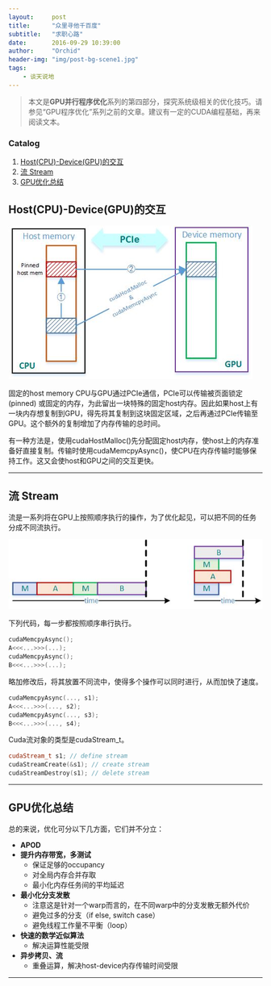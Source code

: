 ```yaml
---
layout:     post
title:      "众里寻他千百度"
subtitle:   "求职心路"
date:       2016-09-29 10:39:00
author:     "Orchid"
header-img: "img/post-bg-scene1.jpg"
tags:
    - 谈天说地
---
```


> 本文是**GPU并行程序优化**系列的第四部分，探究系统级相关的优化技巧。请参见“GPU程序优化”系列之前的文章。建议有一定的CUDA编程基础，再来阅读文本。

### Catalog

1. [Host(CPU)-Device(GPU)的交互](#host-cpu-device-gpu)
2. [流 Stream](#stream)
3. [GPU优化总结](#gpu)


## Host(CPU)-Device(GPU)的交互

![img](/img/in-post/gpu_pcie.jpg)

固定的host memory
CPU与GPU通过PCIe通信，PCIe可以传输被页面锁定 (pinned) 或固定的内存，为此留出一块特殊的固定host内存。因此如果host上有一块内存想复制到GPU，得先将其复制到这块固定区域，之后再通过PCIe传输至GPU。这个额外的复制增加了内存传输的总时间。

有一种方法是，使用cudaHostMalloc()先分配固定host内存，使host上的内存准备好直接复制。传输时使用cudaMemcpyAsync()，使CPU在内存传输时能够保持工作。这又会使host和GPU之间的交互更快。

---

## 流 Stream

流是一系列将在GPU上按照顺序执行的操作，为了优化起见，可以把不同的任务分成不同流执行。

![img](/img/in-post/stream.jpg)

下列代码，每一步都按照顺序串行执行。

```cpp
cudaMemcpyAsync();
A<<<...>>>(...);
cudaMemcpyAsync();
B<<<...>>>(...);
```

略加修改后，将其放置不同流中，使得多个操作可以同时进行，从而加快了速度。

```cpp
cudaMemcpyAsync(..., s1);
A<<<...>>>(..., s2);
cudaMemcpyAsync(..., s3);
B<<<...>>>(..., s4);
```

Cuda流对象的类型是cudaStream_t。

```cpp
cudaStream_t s1; // define stream
cudaStreamCreate(&s1); // create stream
cudaStreamDestroy(s1); // delete stream
```

---

## GPU优化总结

总的来说，优化可分以下几方面，它们并不分立：

- **APOD**
- **提升内存带宽，多测试**
  * 保证足够的occupancy
  * 对全局内存合并存取
  * 最小化内存任务间的平均延迟
- **最小化分支发散**
  * 注意这是针对一个warp而言的，在不同warp中的分支发散无额外代价
  * 避免过多的分支（if else, switch case）
  * 避免线程工作量不平衡（loop）
- **快速的数学近似算法**
  * 解决运算性能受限
- **异步拷贝、流**
  * 重叠运算，解决host-device内存传输时间受限

---